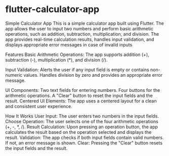 # flutter-calculator-app
Simple Calculator App
This is a simple calculator app built using Flutter. The app allows the user to input two numbers and perform basic arithmetic operations, such as addition, subtraction, multiplication, and division. The app provides real-time calculation results, handles input validation, and displays appropriate error messages in case of invalid inputs

Features
Basic Arithmetic Operations: The app supports addition (+), subtraction (-), multiplication (*), and division (/).

Input Validation:
Alerts the user if any input field is empty or contains non-numeric values.
Handles division by zero and provides an appropriate error message.

UI Components:
Two text fields for entering numbers.
Four buttons for the arithmetic operations.
A "Clear" button to reset the input fields and the result.
Centered UI Elements: The app uses a centered layout for a clean and consistent user experience.

How It Works
User Input: The user enters two numbers in the input fields.
Choose Operation: The user selects one of the four arithmetic operations (+, -, *, /).
Result Calculation: Upon pressing an operation button, the app calculates the result based on the operation selected and displays the result.
Validation: The app checks if both input fields contain valid numbers. If not, an error message is shown.
Clear: Pressing the "Clear" button resets the input fields and the result.
